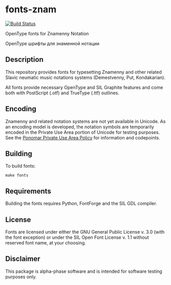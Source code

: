 # fonts-znam

[![Build Status](https://api.travis-ci.com/slavonic/fonts-znam.svg?branch=master)](https://travis-ci.com/slavonic/fonts-znam/)

OpenType fonts for Znamenny Notation

OpenType шрифты для знаменной нотации

## Description

This repository provides fonts for typesetting Znamenny and other related
Slavic neumatic music notations systems (Demestvenny, Put, Kondakarian).

All fonts provide necessary OpenType and SIL Graphite features and come
both with PostScript (.otf) and TrueType (.ttf) outlines.

## Encoding

Znamenny and related notation systems are not yet available in Unicode.
As an encoding model is developed, the notation symbols are temporarily
encoded in the Private Use Area portion of Unicode for testing purposes.
See the [Ponomar Private Use Area Policy](http://www.ponomar.net/files/pua_policy.pdf)
for information and codepoints.

## Building

To build fonts:

```
make fonts
```
## Requirements

Building the fonts requires Python, FontForge and the SIL GDL compiler.

## License

Fonts are licensed under either the GNU General Public License v. 3.0
(with the font exception) or under the SIL Open Font License v. 1.1
without reserved font name, at your choosing.

## Disclaimer

This package is alpha-phase software and is intended for
software testing purposes only.

